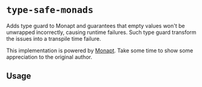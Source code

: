 # `type-safe-monads`

Adds type guard to Monapt and guarantees that empty values won't be unwrapped incorrectly, causing runtime failures. Such type guard transform the issues into a transpile time failure.

This implementation is powered by [Monapt](https://github.com/jiaweihli/monapt). Take some time to show some appreciation to the original author.

## Usage

```typescript

```

